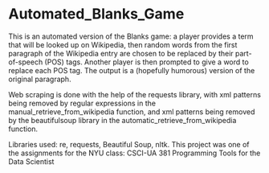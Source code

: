 # Automated_Blanks_Game
This is an automated version of the Blanks game: a player provides a term that will be looked up on Wikipedia, then random words from the first paragraph of the Wikipedia entry are chosen to be replaced by their part-of-speech (POS) tags. Another player is then prompted to give a word to replace each POS tag. The output is a (hopefully humorous) version of the original paragraph.

Web scraping is done with the help of the requests library, with xml patterns being removed by regular expressions in the manual_retrieve_from_wikipedia function, and xml patterns being removed by the beautifulsoup library in the automatic_retrieve_from_wikipedia function. 

Libraries used: re, requests, Beautiful Soup, nltk. 
This project was one of the assignments for the NYU class: CSCI-UA 381 Programming Tools for the Data Scientist 
